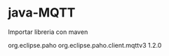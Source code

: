 # java-MQTT

Importar libreria con maven

<dependency>
   <groupId>org.eclipse.paho</groupId>
   <artifactId>org.eclipse.paho.client.mqttv3</artifactId>
   <version>1.2.0</version>
</dependency>
